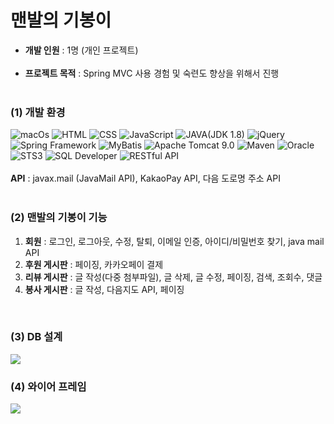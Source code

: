 <h1>맨발의 기봉이</h1>

<ul>
<li><b>개발 인원</b> : 1명 (개인 프로젝트)</li></br>
<li><b>프로젝트 목적</b> : Spring MVC 사용 경험 및 숙련도 향상을 위해서 진행</li></br>
</ul>

<h3>(1) 개발 환경</h3>
<div>
<img alt="macOs" src="https://img.shields.io/badge/mac%20os-000000?style=for-the-badge&logo=apple&logoColor=white">
<img alt="HTML" src="https://img.shields.io/badge/HTML-239120?style=for-the-badge&logo=html5&logoColor=white">
<img alt="CSS" src="https://img.shields.io/badge/CSS-239120?&style=for-the-badge&logo=css3&logoColor=white">
<img alt="JavaScript" src="https://img.shields.io/badge/JavaScript-F7DF1E?style=for-the-badge&logo=JavaScript&logoColor=white">
<img alt="JAVA(JDK 1.8)" src="https://img.shields.io/badge/Java-ED8B00?style=for-the-badge&logo=openjdk&logoColor=white">
<img alt="jQuery" src="https://img.shields.io/badge/jQuery-0769AD?style=for-the-badge&logo=jquery&logoColor=white">
<img alt="Spring Framework" src="https://img.shields.io/badge/Spring-6DB33F?style=for-the-badge&logo=spring&logoColor=white">
<img alt="MyBatis" src ="https://img.shields.io/badge/MyBatis-blue.svg?&style=for-the-badge&logo=MyBatis&logoColor=white"/>
<img alt="Apache Tomcat 9.0" src ="https://img.shields.io/badge/Apache Tomcat-yellow.svg?&style=for-the-badge&logo=Apache Tomcat&logoColor=black"/>
<img alt="Maven" src ="https://img.shields.io/badge/Maven-orange.svg?&style=for-the-badge&logo=Maven&logoColor=white"/>
<img alt="Oracle" src ="https://img.shields.io/badge/Oracle-white.svg?&style=for-the-badge&logo=Oracle&logoColor=black"/>
<img alt="STS3" src ="https://img.shields.io/badge/STS3-green.svg?&style=for-the-badge&logo=STS3&logoColor=white"/>
<img alt="SQL Developer" src ="https://img.shields.io/badge/SQL Developer-red.svg?&style=for-the-badge&logo=SQL Developer&logoColor=white"/>
<img alt="RESTful API" src ="https://img.shields.io/badge/RESTful API-powderblue.svg?&style=for-the-badge&logo=RESTful API&logoColor=white"/>
<br><br>
<b>API</b> : javax.mail (JavaMail API), KakaoPay API, 다음 도로명 주소 API
</div>
<br>

<h3>(2) 맨발의 기봉이 기능</h3>
<p>
<ol>
<li><b>회원</b> : 로그인, 로그아웃, 수정, 탈퇴, 이메일 인증, 아이디/비밀번호 찾기, java mail API</li>
<li><b>후원 게시판</b> : 페이징, 카카오페이 결제</li>
<li><b>리뷰 게시판</b> : 글 작성(다중 첨부파일), 글 삭제, 글 수정, 페이징, 검색, 조회수, 댓글</li>
<li><b>봉사 게시판</b> : 글 작성, 다음지도 API, 페이징</li>
</ol>
</p>
<br>
<h3>(3) DB 설계</h3>
<img src="https://github.com/907hza/gibong/assets/145747413/4638051a-8f1b-4e5c-83c9-db181bfd25e6" />
<br>
<h3>(4) 와이어 프레임</h3>
<img src="https://github.com/907hza/cyworld/assets/145747413/597a0197-1632-4412-83e1-a468efa8be76">

